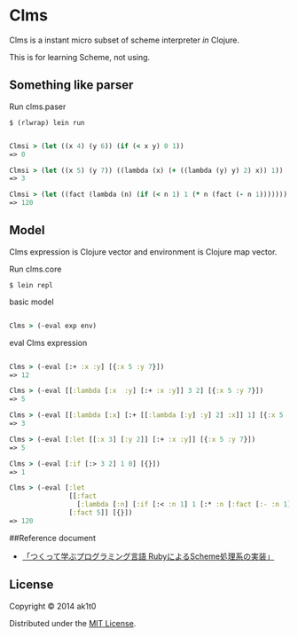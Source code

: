 # Clms

Clms is a instant micro subset of scheme interpreter *in* Clojure.

This is for learning Scheme, not using.

## Something like parser

Run clms.paser

    $ (rlwrap) lein run

```clojure

Clmsi > (let ((x 4) (y 6)) (if (< x y) 0 1))
=> 0

Clmsi > (let ((x 5) (y 7)) ((lambda (x) (+ ((lambda (y) y) 2) x)) 1))
=> 3

Clmsi > (let ((fact (lambda (n) (if (< n 1) 1 (* n (fact (- n 1))))))) (fact 5))
=> 120

```

## Model

Clms expression is Clojure vector and environment is Clojure map vector.

Run clms.core

    $ lein repl

basic model

```clojure

Clms > (-eval exp env)
```

eval Clms expression

```clojure

Clms > (-eval [:+ :x :y] [{:x 5 :y 7}])
=> 12

Clms > (-eval [[:lambda [:x  :y] [:+ :x :y]] 3 2] [{:x 5 :y 7}])
=> 5

Clms > (-eval [[:lambda [:x] [:+ [[:lambda [:y] :y] 2] :x]] 1] [{:x 5 :y 7}])
=> 3

Clms > (-eval [:let [[:x 3] [:y 2]] [:+ :x :y]] [{:x 5 :y 7}])
=> 5

Clms > (-eval [:if [:> 3 2] 1 0] [{}])
=> 1

Clms > (-eval [:let
               [[:fact
                 [:lambda [:n] [:if [:< :n 1] 1 [:* :n [:fact [:- :n 1]]]]]]]
               [:fact 5]] [{}])
=> 120
```


##Reference document
* [「つくって学ぶプログラミング言語 RubyによるScheme処理系の実装」](http://tatsu-zine.com/books/scheme-in-ruby)


## License

Copyright © 2014 ak1t0

Distributed under the [MIT License](https://github.com/ak1t0/Clms/blob/master/LICENSE).

